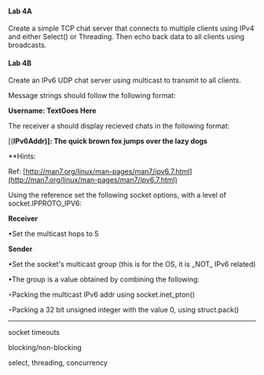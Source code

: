 #### Lab 4A

Create a simple TCP chat server that connects to multiple clients using IPv4 and either Select\(\) or Threading. Then echo back data to all clients using broadcasts.

#### Lab 4B

Create an IPv6 UDP chat server using multicast to transmit to all clients.

Message strings should follow the following format:

**Username: TextGoes Here**

The receiver a should display recieved chats in the following format:

\[\(**IPv6Addr\)\]: The quick brown fox jumps over the lazy dogs**

\*\*Hints:

Ref: [http://man7.org/linux/man-pages/man7/ipv6.7.html](http://man7.org/linux/man-pages/man7/ipv6.7.html)

Using the reference set the following socket options, with a level of socket.IPPROTO\_IPV6:

**Receiver**

•Set the multicast hops to 5

**Sender**

•Set the socket's multicast group \(this is for the OS, it is \_NOT\_ IPv6 related\)

•The group is a value obtained by combining the following:

◦Packing the multicast IPv6 addr using socket.inet\_pton\(\)

◦Packing a 32 bit unsigned integer with the value 0, using struct.pack\(\)

---

socket timeouts

blocking/non-blocking

select, threading, concurrency

